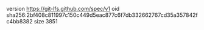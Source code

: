 version https://git-lfs.github.com/spec/v1
oid sha256:2bf408c811997c150c449d5eac877c6f7db332662767cd35a357842fc4bb8382
size 3851

